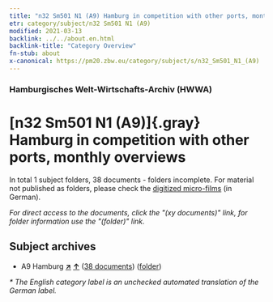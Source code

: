 ```yaml
---
title: "n32 Sm501 N1 (A9) Hamburg in competition with other ports, monthly overviews"
etr: category/subject/n32 Sm501 N1 (A9)
modified: 2021-03-13
backlink: ../../about.en.html
backlink-title: "Category Overview"
fn-stub: about
x-canonical: https://pm20.zbw.eu/category/subject/s/n32_Sm501_N1_(A9)
---
```


### Hamburgisches Welt-Wirtschafts-Archiv (HWWA)
# [n32 Sm501 N1 (A9)]{.gray}&#8201; Hamburg in competition with other ports, monthly overviews&#160; 





In total 1 subject folders, 38 documents - folders incomplete.
For material not published as folders, please check the [digitized micro-films](/film/h1_sh.de.html) (in German).

_For direct access to the documents, click the "(xy documents)" link, for folder information use the "(folder)" link._

## Subject archives


- A9 Hamburg [**&nearr;**](../../../geo/i/140905/about.en.html "Hamburg (all folders)") [**&uarr;**](../../../geo/about.en.html#A9 "Country category system") (<a href="https://pm20.zbw.eu/dfgview/sh/140905,145625" title="about: Hamburg : Hamburg in competition with other ports, monthly overviews" target="_blank">38 documents</a>) ([folder](../../../../folder/sh/1409xx/140905/1456xx/145625/about.en.html))


_* The English category label is an unchecked automated translation of the German label._

